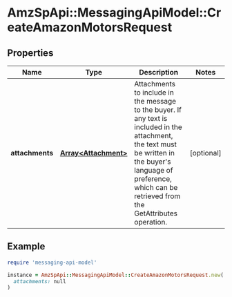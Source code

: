 # AmzSpApi::MessagingApiModel::CreateAmazonMotorsRequest

## Properties

| Name | Type | Description | Notes |
| ---- | ---- | ----------- | ----- |
| **attachments** | [**Array&lt;Attachment&gt;**](Attachment.md) | Attachments to include in the message to the buyer. If any text is included in the attachment, the text must be written in the buyer&#39;s language of preference, which can be retrieved from the GetAttributes operation. | [optional] |

## Example

```ruby
require 'messaging-api-model'

instance = AmzSpApi::MessagingApiModel::CreateAmazonMotorsRequest.new(
  attachments: null
)
```

